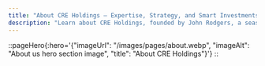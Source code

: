 ```yaml
---
title: "About CRE Holdings – Expertise, Strategy, and Smart Investments"
description: "Learn about CRE Holdings, founded by John Rodgers, a seasoned commercial real estate expert. With a nimble team, strategic relationships, and a commitment to smart investing, CRE Holdings navigates complex real estate cycles to create lasting value in the industry."
---
```


::pageHero{:hero='{"imageUrl": "/images/pages/about.webp", "imageAlt": "About us hero section image", "title": "About CRE Holdings"}'}
::


